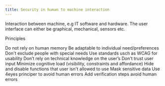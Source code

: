```yaml
---
title: Security in human to machine interaction
---
```

Interaction between machine, e.g IT software and hardware. The user interface can either be graphical, mechanical, sensors etc.

Principles

Do not rely on human memory
Be adaptable to individual need/preferences
Don't exclude people with special needs
Use standards usch as WCAG for usability
Don’t rely on technical knowledge on the user’s
Don't trust user input
Minimize cognitive load (visibility, constraints and affordance)
Hide and disable functions that user isn't allowed to use
Mask sensitive data
Use 4eyes principer to avoid human errors
Add verification steps avoid human errors
